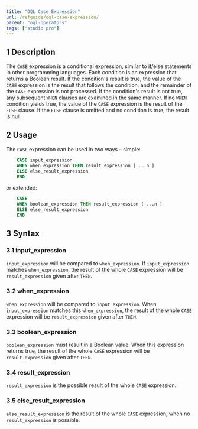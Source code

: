 ```yaml
---
title: "OQL Case Expression"
url: /refguide/oql-case-expression/
parent: "oql-operators"
tags: ["studio pro"]
---
```


## 1 Description

The `CASE` expression is a conditional expression, similar to if/else statements in other programming languages. Each condition is an expression that returns a Boolean result. If the condition's result is true, the value of the `CASE` expression is the result that follows the condition, and the remainder of the `CASE` expression is not processed. If the condition's result is not true, any subsequent `WHEN` clauses are examined in the same manner. If no `WHEN` condition yields true, the value of the `CASE` expression is the result of the `ELSE` clause. If the `ELSE` clause is omitted and no condition is true, the result is null.

## 2 Usage

The `CASE` expression can be used in two ways – simple:

```sql
	CASE input_expression
	WHEN when_expression THEN result_expression [ ...n ]
	ELSE else_result_expression
	END
```

or extended:

```sql
	CASE
	WHEN boolean_expression THEN result_expression [ ...n ] 
	ELSE else_result_expression
	END
```

## 3 Syntax

### 3.1 input_expression

`input_expression` will be compared to `when_expression`. If  `input_expression` matches  `when_expression`, the result of the whole `CASE` expression will be `result_expression` given after `THEN`.

### 3.2 when_expression

`when_expression` will be compared to `input_expression`. When `input_expression` matches this `when_expression`, the result of the whole `CASE` expression will be `result_expression` given after `THEN`.

### 3.3 boolean_expression

`boolean_expression` must result in a Boolean value. When this expression returns true, the result of the whole `CASE` expression will be `result_expression` given after `THEN`.

### 3.4 result_expression

`result_expression` is the possible result of the whole `CASE` expression.

### 3.5 else_result_expression

`else_result_expression` is the result of the whole `CASE` expression, when no `result_expression` is possible.
